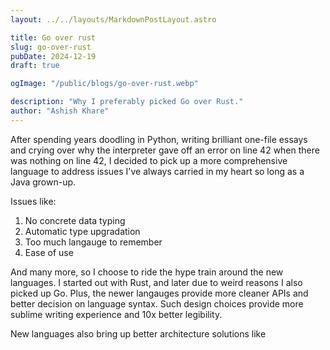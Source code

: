 ```yaml
---
layout: ../../layouts/MarkdownPostLayout.astro

title: Go over rust
slug: go-over-rust
pubDate: 2024-12-19
draft: true

ogImage: "/public/blogs/go-over-rust.webp"

description: "Why I preferably picked Go over Rust."
author: "Ashish Khare"
---
```


After spending years doodling in Python, writing brilliant one-file essays and crying over why the interpreter gave off an error on line 42 when there was nothing on line 42, I decided to pick up a more comprehensive language to address issues I've always carried in my heart so long as a Java grown-up.

Issues like:

1. No concrete data typing
2. Automatic type upgradation
3. Too much langauge to remember
4. Ease of use

And many more, so I choose to ride the hype train around the new languages. I started out with Rust, and later due to weird reasons I also picked up Go. Plus, the newer langauges provide more cleaner APIs and better decision on language syntax. Such design choices provide more sublime writing experience and 10x better legibility.

New languages also bring up better architecture solutions like
